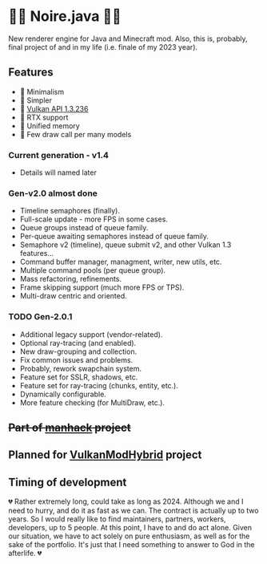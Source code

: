 # 👩‍🎤 Noire.java 👩‍🎤

New renderer engine for Java and Minecraft mod. Also, this is, probably, final project of and in my life (i.e. finale of my 2023 year).

## Features

- 📱 Minimalism
- 📱 Simpler
- 📱 [Vulkan API 1.3.236](https://registry.khronos.org/vulkan/)
- 📱 RTX support
- 📱 Unified memory
- 📱 Few draw call per many models

### Current generation - v1.4

- Details will named later

### Gen-v2.0 almost done

- Timeline semaphores (finally).
- Full-scale update - more FPS in some cases.
- Queue groups instead of queue family.
- Per-queue awaiting semaphores instead of queue family.
- Semaphore v2 (timeline), queue submit v2, and other Vulkan 1.3 features...
- Command buffer manager, managment, writer, new utils, etc.
- Multiple command pools (per queue group).
- Mass refactoring, refinements.
- Frame skipping support (much more FPS or TPS).
- Multi-draw centric and oriented.

### TODO Gen-2.0.1

- Additional legacy support (vendor-related).
- Optional ray-tracing (and enabled).
- New draw-grouping and collection.
- Fix common issues and problems.
- Probably, rework swapchain system.
- Feature set for SSLR, shadows, etc.
- Feature set for ray-tracing (chunks, entity, etc.). 
- Dynamically configurable. 
- More feature checking (for MultiDraw, etc.).

## ~~Part of [manhack](https://github.com/hydra2s/manhack) project~~
## Planned for [VulkanModHybrid](https://github.com/hydra2s/VulkanModHybrid) project

## Timing of development

💔 Rather extremely long, could take as long as 2024. Although we and I need to hurry, and do it as fast as we can. The contract is actually up to two years. So I would really like to find maintainers, partners, workers, developers, up to 5 people. At this point, I have to and do act alone. Given our situation, we have to act solely on pure enthusiasm, as well as for the sake of the portfolio. It's just that I need something to answer to God in the afterlife. 💔
